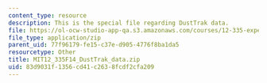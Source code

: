 ```yaml
---
content_type: resource
description: This is the special file regarding DustTrak data.
file: https://ol-ocw-studio-app-qa.s3.amazonaws.com/courses/12-335-experimental-atmospheric-chemistry-fall-2014/83d9031f1356cd41c2638fcdf2cfa209_MIT12_335F14_DustTrak_data.zip
file_type: application/zip
parent_uid: 77f96179-fe15-c37e-d905-4776f8ba1da5
resourcetype: Other
title: MIT12_335F14_DustTrak_data.zip
uid: 83d9031f-1356-cd41-c263-8fcdf2cfa209
---
```

